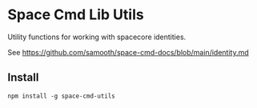 # Space Cmd Lib Utils

Utility functions for working with spacecore identities.

See https://github.com/samooth/space-cmd-docs/blob/main/identity.md

## Install

`npm install -g space-cmd-utils`
